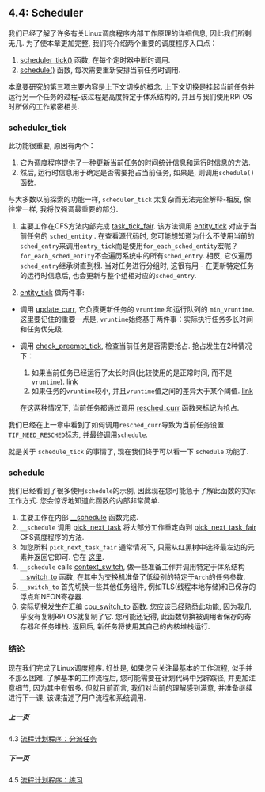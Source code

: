 ## 4.4: Scheduler

我们已经了解了许多有关Linux调度程序内部工作原理的详细信息, 因此我们所剩无几. 为了使本章更加完整, 我们将介绍两个重要的调度程序入口点：

1. [scheduler_tick()](https://github.com/torvalds/linux/blob/v4.14/kernel/sched/core.c#L3003) 函数, 在每个定时器中断时调用. 
1. [schedule()](https://github.com/torvalds/linux/blob/v4.14/kernel/sched/core.c#L3418) 函数, 每次需要重新安排当前任务时调用. 

本章要研究的第三项主要内容是上下文切换的概念. 上下文切换是挂起当前任务并运行另一个任务的过程-该过程是高度特定于体系结构的, 并且与我们使用RPi OS时所做的工作紧密相关. 

### scheduler_tick

此功能很重要, 原因有两个：

1. 它为调度程序提供了一种更新当前任务的时间统计信息和运行时信息的方法. 
1. 然后, 运行时信息用于确定是否需要抢占当前任务, 如果是, 则调用`schedule()`函数. 

与大多数以前探索的功能一样, `scheduler_tick` 太复杂而无法完全解释-相反, 像往常一样, 我将仅强调最重要的部分. 

1. 主要工作在CFS方法内部完成 [task_tick_fair](https://github.com/torvalds/linux/blob/v4.14/kernel/sched/fair.c#L9044). 该方法调用 [entity_tick](https://github.com/torvalds/linux/blob/v4.14/kernel/sched/fair.c#L3990) 对应于当前任务的 `sched_entity` . 在查看源代码时, 您可能想知道为什么不使用当前的`sched_entry`来调用`entry_tick`而是使用`for_each_sched_entity`宏呢？ `for_each_sched_entity`不会遍历系统中的所有`sched_entry`. 相反, 它仅遍历`sched_entry`继承树直到根. 当对任务进行分组时, 这很有用 - 在更新特定任务的运行时信息后, 也会更新与整个组相对应的`sched_entry`. 

1. [entity_tick](https://github.com/torvalds/linux/blob/v4.14/kernel/sched/fair.c#L3990) 做两件事:
  * 调用 [update_curr](https://github.com/torvalds/linux/blob/v4.14/kernel/sched/fair.c#L827), 它负责更新任务的 `vruntime` 和运行队列的 `min_vruntime`. 这里要记住的重要一点是, `vruntime`始终基于两件事：实际执行任务多长时间和任务优先级. 
  * 调用 [check_preempt_tick](https://github.com/torvalds/linux/blob/v4.14/kernel/sched/fair.c#L3834), 检查当前任务是否需要抢占. 抢占发生在2种情况下：
    1. 如果当前任务已经运行了太长时间(比较使用的是正常时间, 而不是`vruntime`).  [link](https://github.com/torvalds/linux/blob/v4.14/kernel/sched/fair.c#L3842)
    1. 如果任务的`vruntime`较小, 并且`vruntime`值之间的差异大于某个阈值.  [link](https://github.com/torvalds/linux/blob/v4.14/kernel/sched/fair.c#L3866)

    在这两种情况下, 当前任务都通过调用 [resched_curr](https://github.com/torvalds/linux/blob/v4.14/kernel/sched/core.c#L479) 函数来标记为抢占.

我们已经在上一章中看到了如何调用`resched_curr`导致为当前任务设置`TIF_NEED_RESCHED`标志, 并最终调用`schedule`. 

就是关于 `schedule_tick` 的事情了, 现在我们终于可以看一下 `schedule` 功能了. 

### schedule

我们已经看到了很多使用`schedule`的示例, 因此现在您可能急于了解此函数的实际工作方式. 您会惊讶地知道此函数的内部非常简单. 


1. 主要工作在内部 [__schedule](https://github.com/torvalds/linux/blob/v4.14/kernel/sched/core.c#L3278)  函数完成.
1. `__schedule` 调用 [pick_next_task](https://github.com/torvalds/linux/blob/v4.14/kernel/sched/core.c#L3199) 将大部分工作重定向到 [pick_next_task_fair](https://github.com/torvalds/linux/blob/v4.14/kernel/sched/fair.c#L6251) CFS调度程序的方法. 
1. 如您所料 `pick_next_task_fair` 通常情况下, 只需从红黑树中选择最左边的元素并返回它即可.  它在 [这里](https://github.com/torvalds/linux/blob/v4.14/kernel/sched/fair.c#L3915).
1. `__schedule` calls [context_switch](https://github.com/torvalds/linux/blob/v4.14/kernel/sched/core.c#L2750), 做一些准备工作并调用特定于体系结构 [__switch_to](https://github.com/torvalds/linux/blob/v4.14/arch/arm64/kernel/process.c#L348) 函数, 在其中为交换机准备了低级别的特定于`Arch`的任务参数. 
1. `__switch_to` 首先切换一些其他任务组件, 例如TLS(线程本地存储)和已保存的浮点和NEON寄存器. 
1. 实际切换发生在汇编 [cpu_switch_to](https://github.com/torvalds/linux/blob/v4.14/arch/arm64/kernel/entry.S#L914) 函数. 您应该已经熟悉此功能, 因为我几乎没有复制RPi OS就复制了它. 您可能还记得, 此函数切换被调用者保存的寄存器和任务堆栈. 返回后, 新任务将使用其自己的内核堆栈运行. 

### 结论

现在我们完成了Linux调度程序. 好处是, 如果您只关注最基本的工作流程, 似乎并不那么困难. 了解基本的工作流程后, 您可能需要在计划代码中另辟蹊径, 并更加注意细节, 因为其中有很多. 但就目前而言, 我们对当前的理解感到满意, 并准备继续进行下一课, 该课描述了用户流程和系统调用. 

##### 上一页

4.3 [流程计划程序：分派任务](../../../docs/lesson04/linux/fork.md)

##### 下一页

4.5 [流程计划程序：练习](../../../docs/lesson04/exercises.md)
